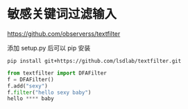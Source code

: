 # 敏感关键词过滤输入

https://github.com/observerss/textfilter

添加 setup.py 后可以 pip 安装

`pip install git+https://github.com/lsdlab/textfilter.git`

```python
from textfilter import DFAFilter
f = DFAFilter()
f.add("sexy")
f.filter("hello sexy baby")
hello **** baby
```
